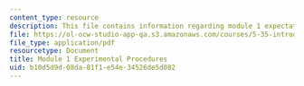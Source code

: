 ```yaml
---
content_type: resource
description: This file contains information regarding module 1 expectations.
file: https://ol-ocw-studio-app-qa.s3.amazonaws.com/courses/5-35-introduction-to-experimental-chemistry-fall-2012/b10d5d9d08da81f1e54e34526de5d082_MIT5_35F12_Mod1_Experiment.pdf
file_type: application/pdf
resourcetype: Document
title: Module 1 Experimental Procedures
uid: b10d5d9d-08da-81f1-e54e-34526de5d082
---
```

